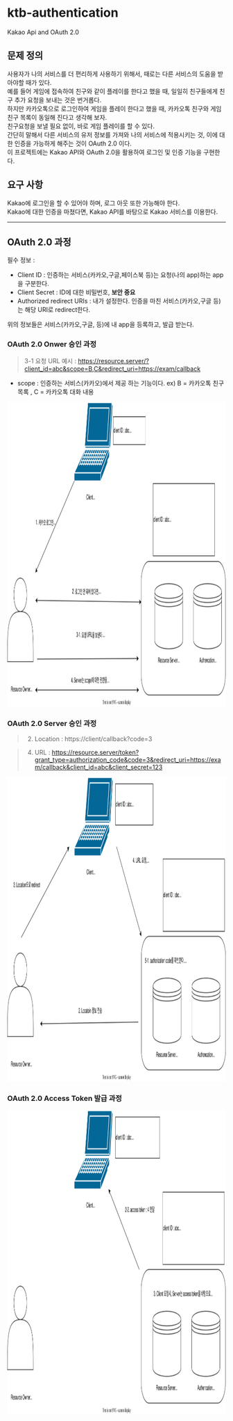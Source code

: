 # ktb-authentication
Kakao Api and OAuth 2.0

## 문제 정의
사용자가 나의 서비스를 더 편리하게 사용하기 위해서, 때로는 다른 서비스의 도움을 받아야할 때가 있다.  
예를 들어 게임에 접속하여 친구와 같이 플레이를 한다고 했을 때, 일일히 친구들에게 친구 추가 요청을 보내는 것은 번거롭다.  
하지만 카카오톡으로 로그인하여 게임을 플레이 한다고 했을 때, 카카오톡 친구와 게임 친구 목록이 동일해 진다고 생각해 보자.  
친구요청을 보낼 필요 없이, 바로 게임 플레이를 할 수 있다.  
간단히 말해서 다른 서비스의 유저 정보를 가져와 나의 서비스에 적용시키는 것, 이에 대한 인증을 가능하게 해주는 것이 OAuth 2.0 이다.  
이 프로젝트에는 Kakao API와 OAuth 2.0을 활용하여 로그인 및 인증 기능을 구현한다.  

## 요구 사항
Kakao에 로그인을 할 수 있어야 하며, 로그 아웃 또한 가능해야 한다.  
Kakao에 대한 인증을 마쳤다면, Kakao API를 바탕으로 Kakao 서비스를 이용한다.  

---

## OAuth 2.0 과정
필수 정보 :  
 - Client ID : 인증하는 서비스(카카오,구글,페이스북 등)는 요청(나의 app)하는 app을 구분한다.
 - Client Secret : ID에 대한 비밀번호, __보안 중요__
 - Authorized redirect URIs : 내가 설정한다. 인증을 마친 서비스(카카오,구글 등)는 해당 URI로 redirect한다.  

위의 정보들은 서비스(카카오,구글, 등)에 내 app을 등록하고, 발급 받는다.  

### OAuth 2.0 Onwer 승인 과정  
> 3-1 요청 URL 예시 : https://resource.server/?client_id=abc&scope=B,C&redirect_uri=https://exam/callback
 - scope : 인증하는 서비스(카카오)에서 제공 하는 기능이다. ex) B = 카카오톡 친구 목록 , C = 카카오톡 대화 내용  
<img src="./OAuth2.0 Owner승인.svg" alt="OAuth2.0 Owner승인" width="700" height="700"/>  





### OAuth 2.0 Server 승인 과정
>2. Location : https://client/callback?code=3  

>4. URL : https://resource.server/token?grant_type=authorization_code&code=3&redirect_uri=https://exam/callback&client_id=abc&client_secret=123  

<img src= "./OAuth2.0 Server승인.svg" alt = "OAuth2.0 Server승인" width="700" height="700"/>  


### OAuth 2.0 Access Token 발급 과정
<img src= "./OAuth2.0 AccessToken.svg" alt = "OAuth2.0 Server승인" width="700" height="700"/>
